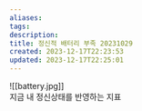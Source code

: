 ```yaml
---
aliases: 
tags: 
description: 
title: 정신적 배터리 부족 20231029
created: 2023-12-17T22:23:53
updated: 2023-12-17T22:25:01
---
```

![[battery.jpg]]  
지금 내 정신상태를 반영하는 지표
